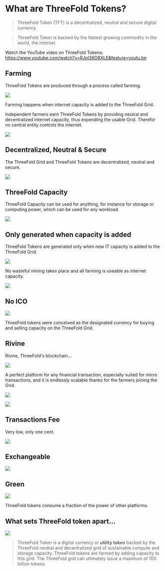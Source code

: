 # What are ThreeFold Tokens?

> ThreeFold Token (TFT) is a decentralized, neutral and secure digital currency.

> ThreeFold Token is backed by the fastest growing commodity in the world, the internet.

Watch the YouTube video on ThreeFold Tokens:
https://www.youtube.com/watch?v=RJpI36DBXLE&feature=youtu.be


## Farming

ThreeFold Tokens are produced through a process called farming.

![](/img/farming-800.png)

Farming happens when internet capacity is added to the ThreeFold Grid.

Independent farmers earn ThreeFold Tokens by providing neutral and decentralized internet capacity, thus expending the usable Grid. Therefor no central entity controls the internet.

![](/img/no_central_entity-800.png)


## Decentralized, Neutral & Secure

The ThreeFold Grid and ThreeFold Tokens are decentralized, neutral and secure.

![](/img/decentralized_neutral_secure-800.png)


## ThreeFold Capacity

ThreeFold Capacity can be used for anything, for instance for storage or computing power, which can be used for any workload.

![](/img/used_for-800.png)


## Only generated when capacity is added

ThreeFold Tokens are generated only when new IT capacity is added to the ThreeFold Grid.

![](/img/only_when_new_capacity_is_added.png-800.png)

No wasteful mining takes place and all farming is useable as internet capacity.

![](/img/no_waste-800.png)

## No ICO

![](/img/no_ico-800.png)

ThreeFold tokens were conceived as the designated currency for buying and selling capacity on the ThreeFold Grid.

## Rivine

Rivine, ThreeFold's blockchain...

![](/img/rivine-800.png)

A perfect platform for any financial transaction, especially suited for micro transactions, and it is endlessly scalable thanks for the farmers joining the Grid.

![](/img/perfect_platform-800.png)

![](/img/tft_can_be_used_for-800.png)


## Transactions Fee

Very low, only one cent.

![](/img/one_cent-800.png)


## Exchangeable

![](/img/exchangeable-800.png)


## Green

![](/img/green-800.png)

ThreeFold tokens consume a fraction of the power of other platforms.


## What sets ThreeFold token apart...

![](/img/set_apart-800.png)

> ThreeFold Token is a digital currency or **utility token** backed by the ThreeFold neutral and decentralized grid of sustainable compute and storage capacity. ThreeFold tokens are farmed by adding capacity to this grid. The ThreeFold grid can ultimately issue a maximum of 100 billion tokens.